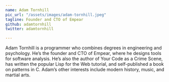 ```yaml
---
name: Adam Tornhill
pic_url: "/assets/images/adam-tornhill.jpeg"
tagline: Founder and CTO of Empear
github: adamtornhill
twitter: adamtornhill

---
```

Adam Tornhill is a programmer who combines degrees in engineering and psychology. He’s the founder and CTO of Empear, where he designs tools for software analysis. He’s also the author of Your Code as a Crime Scene, has written the popular Lisp for the Web tutorial, and self-published a book on patterns in C. Adam’s other interests include modern history, music, and martial arts.